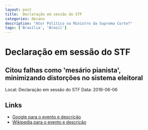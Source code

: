 ```yaml
---
layout: post
title:  Declaração em sessão do STF
categories: decano
description: "Ator Político ou Ministro da Suprema Corte?"
tags: ['Brasília', 'Brasil']
---
```


# Declaração em sessão do STF
## Citou falhas como 'mesário pianista', minimizando distorções no sistema eleitoral
Local: Declaração em sessão do STF
Data: 2018-06-06

## Links 
- [Google para o evento e descrição](https://www.google.com/search?q=Gilmar%20Mendes%20%2B%20Declara%C3%A7%C3%A3o%20em%20sess%C3%A3o%20do%20STF%20Citou%20falhas%20como%20%27mes%C3%A1rio%20pianista%27%2C%20minimizando%20distor%C3%A7%C3%B5es%20no%20sistema%20eleitoral%20Bras%C3%ADlia%2C%20Brasil)
- [Wikipedia para o evento e descrição](https://en.wikipedia.org/w/index.php?search=Gilmar%20Mendes%20%2B%20Declara%C3%A7%C3%A3o%20em%20sess%C3%A3o%20do%20STF%20Citou%20falhas%20como%20%27mes%C3%A1rio%20pianista%27%2C%20minimizando%20distor%C3%A7%C3%B5es%20no%20sistema%20eleitoral%20Bras%C3%ADlia%2C%20Brasil)
